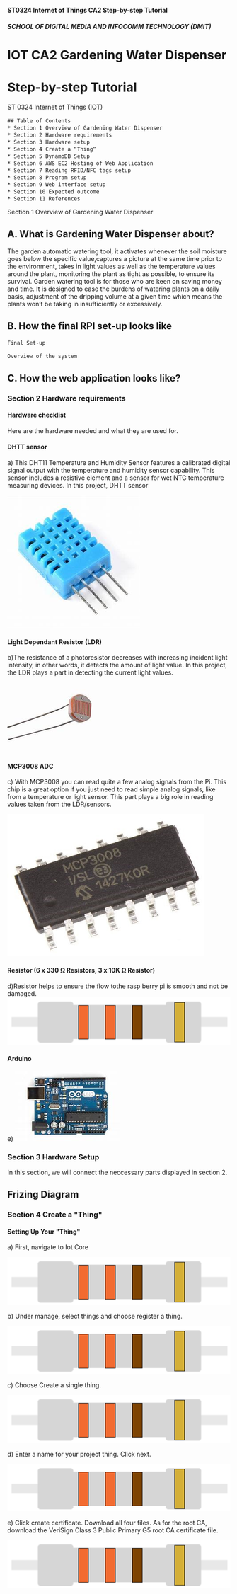 **ST0324 Internet of Things CA2 Step-by-step Tutorial**

##### SCHOOL OF DIGITAL MEDIA AND INFOCOMM TECHNOLOGY (DMIT)

# IOT CA2 Gardening Water Dispenser

# Step-by-step Tutorial

ST 0324 Internet of Things (IOT)

```
## Table of Contents
* Section 1 Overview of Gardening Water Dispenser
* Section 2 Hardware requirements
* Section 3 Hardware setup
* Section 4 Create a “Thing”
* Section 5 DynamoDB Setup
* Section 6 AWS EC2 Hosting of Web Application
* Section 7 Reading RFID/NFC tags setup
* Section 8 Program setup
* Section 9 Web interface setup
* Section 10 Expected outcome
* Section 11 References

```
Section 1 Overview of Gardening Water Dispenser

## A. What is Gardening Water Dispenser about?
The garden automatic watering tool, it activates whenever the soil moisture goes below the specific value,captures a picture at the same time prior to the environment, takes in light values as well as the temperature values around the plant, monitoring the plant as tight as possible, to ensure its survival.  Garden watering tool is for those who are keen on saving money and time. It is designed to ease the burdens of watering plants on a daily basis,  adjustment of the dripping volume at a given time which means the plants won’t be taking in insufficiently or excessively.

## B. How the final RPI set-up looks like
```
Final Set-up
```






```
Overview of the system
```

## C. How the web application looks like?


### Section 2 Hardware requirements 

#### Hardware checklist

Here are the hardware needed and what they are used for.



#### DHTT sensor
a) This DHT11 Temperature and Humidity Sensor features a calibrated digital signal output with the temperature and humidity sensor capability. This sensor includes a resistive element and a sensor for wet NTC temperature measuring devices. In this project, DHTT sensor 

![Alt text](https://github.com/999sky999/CA2_IOT/blob/master/GitHub%20Images/DHT11.jpg "DHT11")

#### Light Dependant Resistor (LDR)
b)The resistance of a photoresistor decreases with increasing incident light intensity, in other words, it detects the amount of light value. In this project, the LDR plays a part in detecting the current light values.

![Alt text](https://github.com/999sky999/CA2_IOT/blob/master/GitHub%20Images/LDR.png "DHT11")

#### MCP3008 ADC
c) With MCP3008 you can read quite a few analog signals from the Pi.  This chip is a great option if you just need to read simple analog signals, like from a temperature or light sensor. This part plays a big role in reading values taken from the LDR/sensors.

![Alt text](https://github.com/999sky999/CA2_IOT/blob/master/GitHub%20Images/MCP3008.jpg "Optional Title")

#### Resistor (6 x 330 Ω Resistors, 3 x 10K Ω Resistor)
d)Resistor helps to ensure the flow tothe rasp berry pi is smooth and not be damaged.
![Alt text](https://github.com/999sky999/CA2_IOT/blob/master/GitHub%20Images/resistor.png "Optional Title")


#### Arduino
e)
![Alt text](https://github.com/999sky999/CA2_IOT/blob/master/GitHub%20Images/Arduino.jpg "Optional Title")



### Section 3 Hardware Setup

In this section, we will connect the neccessary parts displayed in section 2.

## Frizing Diagram



### Section 4 Create a "Thing"

#### Setting Up Your "Thing"
a) First, navigate to Iot Core

![Alt text](https://github.com/999sky999/CA2_IOT/blob/master/GitHub%20Images/resistor.png "Optional Title")


b) Under manage, select things and choose register a thing.

![Alt text](https://github.com/999sky999/CA2_IOT/blob/master/GitHub%20Images/resistor.png "Optional Title")

c) Choose Create a single thing.

![Alt text](https://github.com/999sky999/CA2_IOT/blob/master/GitHub%20Images/resistor.png "Optional Title")

d) Enter a name for your project thing. Click next.

![Alt text](https://github.com/999sky999/CA2_IOT/blob/master/GitHub%20Images/resistor.png "Optional Title")

e) Click create certificate. Download all four files. As for the root CA, download the VeriSign Class 3 Public Primary G5 root CA certificate file.

![Alt text](https://github.com/999sky999/CA2_IOT/blob/master/GitHub%20Images/resistor.png "Optional Title")
